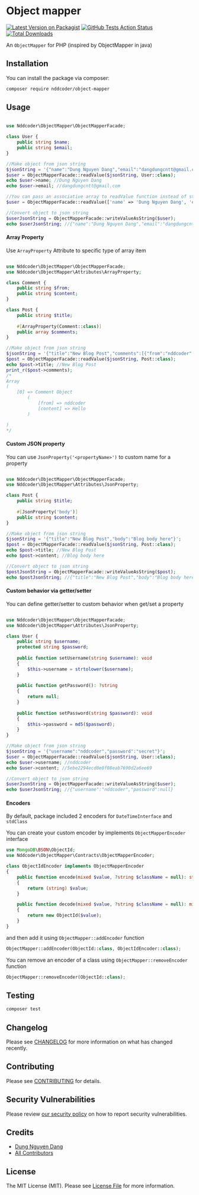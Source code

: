 # Object mapper

[![Latest Version on Packagist](https://img.shields.io/packagist/v/nddcoder/object-mapper.svg?style=flat-square)](https://packagist.org/packages/nddcoder/object-mapper)
[![GitHub Tests Action Status](https://img.shields.io/github/workflow/status/dangdungcntt/object-mapper/run-tests?label=tests)](https://github.com/nddcoder/object-mapper/actions?query=workflow%3Arun-tests+branch%3Amaster)
[![Total Downloads](https://img.shields.io/packagist/dt/nddcoder/object-mapper.svg?style=flat-square)](https://packagist.org/packages/nddcoder/object-mapper)

An `ObjectMapper` for PHP (inspired by ObjectMapper in java)

## Installation

You can install the package via composer:

```bash
composer require nddcoder/object-mapper
```

## Usage

``` php

use Nddcoder\ObjectMapper\ObjectMapperFacade;

class User {
    public string $name;
    public string $email;
}

//Make object from json string
$jsonString = '{"name":"Dung Nguyen Dang","email":"dangdungcntt@gmail.com"}';
$user = ObjectMapperFacade::readValue($jsonString, User::class);
echo $user->name; //Dung Nguyen Dang
echo $user->email; //dangdungcntt@gmail.com

//You can pass an associative array to readValue function instead of string
$user = ObjectMapperFacade::readValue(['name' => 'Dung Nguyen Dang', 'email' => 'dangdungcntt@gmail.com'], User::class);

//Convert object to json string
$userJsonString = ObjectMapperFacade::writeValueAsString($user);
echo $userJsonString; //{"name":"Dung Nguyen Dang","email":"dangdungcntt@gmail.com"}
```

#### Array Property

Use `ArrayProperty` Attribute to specific type of array item

``` php

use Nddcoder\ObjectMapper\ObjectMapperFacade;
use Nddcoder\ObjectMapper\Attributes\ArrayProperty;

class Comment {
    public string $from;
    public string $content;
}

class Post {
    public string $title;
    
    #[ArrayProperty(Comment::class)]
    public array $comments;
}

//Make object from json string
$jsonString = '{"title":"New Blog Post","comments":[{"from":"nddcoder","content":"Hello"}]}';
$post = ObjectMapperFacade::readValue($jsonString, Post::class);
echo $post->title; //New Blog Post
print_r($post->comments);
/*
Array
(
    [0] => Comment Object
        (
            [from] => nddcoder
            [content] => Hello
        )

)
*/
```

#### Custom JSON property

You can use `JsonProperty('<propertyName>')` to custom name for a property
``` php

use Nddcoder\ObjectMapper\ObjectMapperFacade;
use Nddcoder\ObjectMapper\Attributes\JsonProperty;

class Post {
    public string $title;
    
    #[JsonProperty('body')]
    public string $content;
}

//Make object from json string
$jsonString = '{"title":"New Blog Post","body":"Blog body here"}';
$post = ObjectMapperFacade::readValue($jsonString, Post::class);
echo $post->title; //New Blog Post
echo $post->content; //Blog body here

//Convert object to json string
$postJsonString = ObjectMapperFacade::writeValueAsString($post);
echo $postJsonString; //{"title":"New Blog Post","body":"Blog body here"}
```

#### Custom behavior via getter/setter

You can define getter/setter to custom behavior when get/set a property
``` php

use Nddcoder\ObjectMapper\ObjectMapperFacade;
use Nddcoder\ObjectMapper\Attributes\JsonProperty;

class User {
    public string $username;
    protected string $password;
    
    public function setUsername(string $username): void
    {
        $this->username = strtolower($username);
    }
    
    public function getPassword(): ?string
    {
        return null;
    }
    
    public function setPassword(string $password): void
    {
        $this->password = md5($password);
    }
}

//Make object from json string
$jsonString = '{"username":"nddcoder","password":"secret"}';
$user = ObjectMapperFacade::readValue($jsonString, User::class);
echo $user->username; //nddcoder
echo $user->content; //5ebe2294ecd0e0f08eab7690d2a6ee69

//Convert object to json string
$userJsonString = ObjectMapperFacade::writeValueAsString($user);
echo $userJsonString; //{"username":"nddcoder","password":null}
```

#### Encoders

By default, package included 2 encoders for `DateTimeInterface` and `stdClass`

You can create your custom encoder by implements `ObjectMapperEncoder` interface

```php
use MongoDB\BSON\ObjectId;
use Nddcoder\ObjectMapper\Contracts\ObjectMapperEncoder;

class ObjectIdEncoder implements ObjectMapperEncoder
{
    public function encode(mixed $value, ?string $className = null): string
    {
        return (string) $value;
    }

    public function decode(mixed $value, ?string $className = null): mixed
    {
        return new ObjectId($value);
    }
}
```

and then add it using `ObjectMapper::addEncoder` function

```php
ObjectMapper::addEncoder(ObjectId::class, ObjectIdEncoder::class);
```

You can remove an encoder of a class using `ObjectMapper::removeEncoder` function 

```php
ObjectMapper::removeEncoder(ObjectId::class);
```

## Testing

``` bash
composer test
```

## Changelog

Please see [CHANGELOG](CHANGELOG.md) for more information on what has changed recently.

## Contributing

Please see [CONTRIBUTING](.github/CONTRIBUTING.md) for details.

## Security Vulnerabilities

Please review [our security policy](../../security/policy) on how to report security vulnerabilities.

## Credits

- [Dung Nguyen Dang](https://github.com/dangdungcntt)
- [All Contributors](../../contributors)

## License

The MIT License (MIT). Please see [License File](LICENSE.md) for more information.
